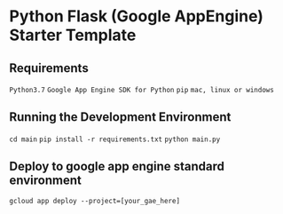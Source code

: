 # Python Flask (Google AppEngine) Starter Template

## Requirements
```Python3.7```
```Google App Engine SDK for Python```
```pip```
```mac, linux or windows```

## Running the Development Environment
```cd main```
```pip install -r requirements.txt```
```python main.py```

## Deploy to google app engine standard environment
```gcloud app deploy --project=[your_gae_here]```
